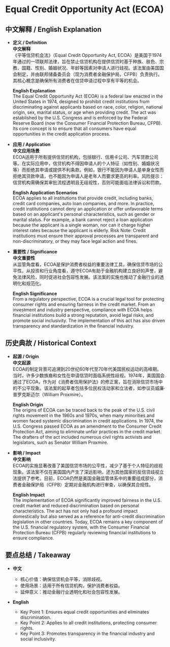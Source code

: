 # Equal Credit Opportunity Act (ECOA)

## 中文解释 / English Explanation

* **定义 / Definition**  
  **中文解释**  
  《平等信贷机会法》（Equal Credit Opportunity Act, ECOA）是美国于1974年通过的一项联邦法律，旨在禁止信贷机构在提供信贷时基于种族、肤色、宗教、国籍、性别、婚姻状况、年龄等因素对申请人进行歧视。该法案由美国国会制定，并由联邦储备委员会（现为消费者金融保护局，CFPB）负责执行。其核心概念是确保所有消费者在信贷申请过程中享有平等的机会。  

  **English Explanation**  
  The Equal Credit Opportunity Act (ECOA) is a federal law enacted in the United States in 1974, designed to prohibit credit institutions from discriminating against applicants based on race, color, religion, national origin, sex, marital status, or age when providing credit. The act was established by the U.S. Congress and is enforced by the Federal Reserve Board (now the Consumer Financial Protection Bureau, CFPB). Its core concept is to ensure that all consumers have equal opportunities in the credit application process.

* **应用 / Application**  
  **中文应用场景**  
  ECOA适用于所有提供信贷的机构，包括银行、信用卡公司、汽车贷款公司等。在实际应用中，信贷机构不得因申请人的个人特征（如性别、婚姻状况等）而拒绝其申请或提供不利条款。例如，银行不能因为申请人是单身女性而拒绝其贷款申请，也不能因为申请人是老年人而要求更高的利率。风险提示：信贷机构需确保其审批流程透明且无歧视性，否则可能面临法律诉讼和罚款。  

  **English Application Scenarios**  
  ECOA applies to all institutions that provide credit, including banks, credit card companies, auto loan companies, and more. In practice, credit institutions cannot deny an application or offer unfavorable terms based on an applicant's personal characteristics, such as gender or marital status. For example, a bank cannot reject a loan application because the applicant is a single woman, nor can it charge higher interest rates because the applicant is elderly. Risk Note: Credit institutions must ensure their approval processes are transparent and non-discriminatory, or they may face legal action and fines.

* **重要性 / Significance**  
  **中文重要性**  
  从监管角度看，ECOA是保护消费者权益的重要法律工具，确保信贷市场的公平性。从投资和行业角度看，遵守ECOA有助于金融机构建立良好的声誉，避免法律风险，同时促进社会包容性发展。该法案的实施也推动了金融行业的透明化和规范化。  

  **English Significance**  
  From a regulatory perspective, ECOA is a crucial legal tool for protecting consumer rights and ensuring fairness in the credit market. From an investment and industry perspective, compliance with ECOA helps financial institutions build a strong reputation, avoid legal risks, and promote social inclusivity. The implementation of this act has also driven transparency and standardization in the financial industry.

## 历史典故 / Historical Context

* **起源 / Origin**  
  **中文起源**  
  ECOA的制定背景可追溯到20世纪60年代至70年代美国民权运动的高峰期。当时，许多少数族裔和女性在申请信贷时面临系统性歧视。1974年，美国国会通过了ECOA，作为对《消费者信用保护法》的修正案，旨在消除信贷市场中的不公平现象。该法案的起草者包括多位民权活动家和立法者，如参议员威廉·普罗克斯迈尔（William Proxmire）。  

  **English Origin**  
  The origins of ECOA can be traced back to the peak of the U.S. civil rights movement in the 1960s and 1970s, when many minorities and women faced systemic discrimination in credit applications. In 1974, the U.S. Congress passed ECOA as an amendment to the Consumer Credit Protection Act, aiming to eliminate unfair practices in the credit market. The drafters of the act included numerous civil rights activists and legislators, such as Senator William Proxmire.

* **影响 / Impact**  
  **中文影响**  
  ECOA的实施显著改善了美国信贷市场的公平性，减少了基于个人特征的歧视现象。该法案不仅在美国国内产生了深远影响，还为其他国家的反信贷歧视立法提供了参考。目前，ECOA仍然是美国金融监管体系中的重要组成部分，消费者金融保护局（CFPB）定期对金融机构进行审查，以确保其合规性。  

  **English Impact**  
  The implementation of ECOA significantly improved fairness in the U.S. credit market and reduced discrimination based on personal characteristics. The act has not only had a profound impact domestically but also served as a reference for anti-credit discrimination legislation in other countries. Today, ECOA remains a key component of the U.S. financial regulatory system, with the Consumer Financial Protection Bureau (CFPB) regularly reviewing financial institutions to ensure compliance.

## 要点总结 / Takeaway

* **中文**  
  - 核心价值：确保信贷机会平等，消除歧视。  
  - 使用场景：适用于所有信贷机构，保护消费者权益。  
  - 延伸意义：推动金融行业透明化和社会包容性发展。  

* **English**  
  - Key Point 1: Ensures equal credit opportunities and eliminates discrimination.  
  - Key Point 2: Applies to all credit institutions, protecting consumer rights.  
  - Key Point 3: Promotes transparency in the financial industry and social inclusivity.
